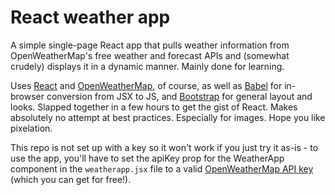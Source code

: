 # React weather app

A simple single-page React app that pulls weather information from OpenWeatherMap's free weather and forecast APIs and (somewhat crudely) displays it in a dynamic manner. Mainly done for learning.

Uses [React](http://reactjs.org/) and [OpenWeatherMap](https://openweathermap.org/), of course, as well as [Babel](https://babeljs.io/) for in-browser conversion from JSX to JS, and [Bootstrap](http://getbootstrap.com/) for general layout and looks. Slapped together in a few hours to get the gist of React. Makes absolutely no attempt at best practices. Especially for images. Hope you like pixelation.

This repo is not set up with a key so it won't work if you just try it as-is - to use the app, you'll have to set the apiKey prop for the WeatherApp component in the `weatherapp.jsx` file to a valid [OpenWeatherMap API key](https://openweathermap.org/api) (which you can get for free!).

